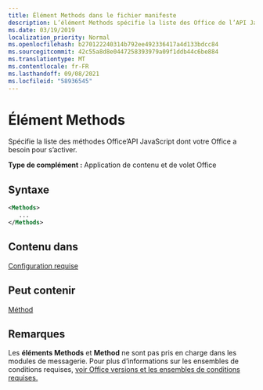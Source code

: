 ```yaml
---
title: Élément Methods dans le fichier manifeste
description: L’élément Methods spécifie la liste des Office de l’API JavaScript dont votre Office a besoin pour être activé.
ms.date: 03/19/2019
localization_priority: Normal
ms.openlocfilehash: b270122240314b792ee492336417a4d133bdcc84
ms.sourcegitcommit: 42c55a8d8e0447258393979a09f1ddb44c6be884
ms.translationtype: MT
ms.contentlocale: fr-FR
ms.lasthandoff: 09/08/2021
ms.locfileid: "58936545"
---
```

# <a name="methods-element"></a>Élément Methods

Spécifie la liste des méthodes Office’API JavaScript dont votre Office a besoin pour s’activer.

**Type de complément :** Application de contenu et de volet Office

## <a name="syntax"></a>Syntaxe

```XML
<Methods>
   ...
</Methods>
```

## <a name="contained-in"></a>Contenu dans

[Configuration requise](requirements.md)

## <a name="can-contain"></a>Peut contenir

[Méthod](method.md)

## <a name="remarks"></a>Remarques

Les **éléments Methods** et **Method** ne sont pas pris en charge dans les modules de messagerie. Pour plus d’informations sur les ensembles de conditions requises, [voir Office versions et les ensembles de conditions requises.](../../develop/office-versions-and-requirement-sets.md)
